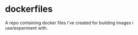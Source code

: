 # dockerfiles
A repo containing docker files i've created for building images i use/experiment with.
